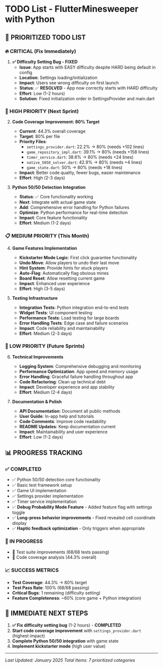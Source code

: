 # TODO List - FlutterMinesweeper with Python

## 🎯 **PRIORITIZED TODO LIST**

### **🔥 CRITICAL (Fix Immediately)**

1. **✅ Difficulty Setting Bug - FIXED** 
   - **Issue**: App starts with EASY difficulty despite HARD being default in config
   - **Location**: Settings loading/initialization
   - **Impact**: Users see wrong difficulty on first launch
   - **Status**: ✅ **RESOLVED** - App now correctly starts with HARD difficulty
   - **Effort**: Low (1-2 hours)
   - **Solution**: Fixed initialization order in SettingsProvider and main.dart

### **🚀 HIGH PRIORITY (Next Sprint)**

2. **Code Coverage Improvement: 80% Target**
   - **Current**: 44.3% overall coverage
   - **Target**: 80% per file
   - **Priority Files**:
     - `settings_provider.dart`: 22.2% → 80% (needs +102 lines)
     - `game_repository_impl.dart`: 39.1% → 80% (needs +158 lines)
     - `timer_service.dart`: 38.6% → 80% (needs +24 lines)
     - `native_5050_solver.dart`: 42.9% → 80% (needs +4 lines)
     - `game_state.dart`: 50% → 80% (needs +18 lines)
   - **Impact**: Better code quality, fewer bugs, easier maintenance
   - **Effort**: High (2-3 days)

3. **Python 50/50 Detection Integration**
   - **Status**: ✅ Core functionality working
   - **Next**: Integrate with actual game state
   - **Add**: Comprehensive error handling for Python failures
   - **Optimize**: Python performance for real-time detection
   - **Impact**: Core feature functionality
   - **Effort**: Medium (1-2 days)

### **📋 MEDIUM PRIORITY (This Month)**

4. **Game Features Implementation**
   - **Kickstarter Mode Logic**: First click guarantee functionality
   - **Undo Move**: Allow players to undo their last move
   - **Hint System**: Provide hints for stuck players
   - **Auto-Flag**: Automatically flag obvious mines
   - **Board Reset**: Allow resetting current game
   - **Impact**: Enhanced user experience
   - **Effort**: High (3-5 days)

5. **Testing Infrastructure**
   - **Integration Tests**: Python integration end-to-end tests
   - **Widget Tests**: UI component testing
   - **Performance Tests**: Load testing for large boards
   - **Error Handling Tests**: Edge case and failure scenarios
   - **Impact**: Code reliability and maintainability
   - **Effort**: Medium (2-3 days)

### **🔧 LOW PRIORITY (Future Sprints)**

6. **Technical Improvements**
   - **Logging System**: Comprehensive debugging and monitoring
   - **Performance Optimization**: App speed and memory usage
   - **Error Handling**: Graceful failure handling throughout app
   - **Code Refactoring**: Clean up technical debt
   - **Impact**: Developer experience and app stability
   - **Effort**: Medium (2-4 days)

7. **Documentation & Polish**
   - **API Documentation**: Document all public methods
   - **User Guide**: In-app help and tutorials
   - **Code Comments**: Improve code readability
   - **README Updates**: Keep documentation current
   - **Impact**: Maintainability and user experience
   - **Effort**: Low (1-2 days)

## 📊 **PROGRESS TRACKING**

### **✅ COMPLETED**
- ✅ Python 50/50 detection core functionality
- ✅ Basic test framework setup
- ✅ Game UI implementation
- ✅ Settings provider implementation
- ✅ Timer service implementation
- ✅ **Debug Probability Mode Feature** - Added feature flag with settings toggle
- ✅ **Long-press behavior improvements** - Fixed revealed cell coordinate display
- ✅ **Haptic feedback optimization** - Only triggers when appropriate

### **🔄 IN PROGRESS**
- 🔄 Test suite improvements (68/68 tests passing)
- 🔄 Code coverage analysis (44.3% overall)

### **📈 SUCCESS METRICS**
- **Test Coverage**: 44.3% → 80% target
- **Test Pass Rate**: 100% (68/68 passing)
- **Critical Bugs**: 1 remaining (difficulty setting)
- **Feature Completeness**: ~60% (core game + Python integration)

## 🎯 **IMMEDIATE NEXT STEPS**

1. **✅ Fix difficulty setting bug** (1-2 hours) - **COMPLETED**
2. **Start code coverage improvement** with `settings_provider.dart` (highest impact)
3. **Complete Python 50/50 integration** with game state
4. **Implement kickstarter mode** (high user value)

---

*Last Updated: January 2025*
*Total Items: 7 prioritized categories* 